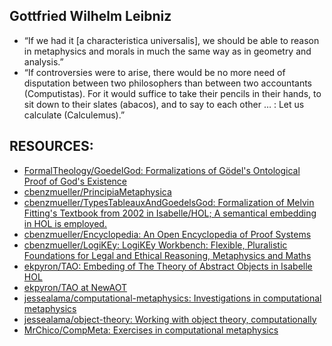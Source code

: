 ## Gottfried Wilhelm Leibniz
* “If we had it [a characteristica universalis], we should be able to reason in metaphysics and morals in much the same way as in geometry and analysis.”
* “If controversies were to arise, there would be no more need of disputation between two philosophers than between two accountants (Computistas). For it would suffice to take their pencils in their hands, to sit down to their slates (abacos), and to say to each other … : Let us calculate (Calculemus).”

## RESOURCES:
* [FormalTheology/GoedelGod: Formalizations of Gödel's Ontological Proof of God's Existence](https://github.com/FormalTheology/GoedelGod)
* [cbenzmueller/PrincipiaMetaphysica](https://github.com/cbenzmueller/PrincipiaMetaphysica)
* [cbenzmueller/TypesTableauxAndGoedelsGod: Formalization of Melvin Fitting's Textbook from 2002 in Isabelle/HOL; A semantical embedding in HOL is employed.](https://github.com/cbenzmueller/TypesTableauxAndGoedelsGod)
* [cbenzmueller/Encyclopedia: An Open Encyclopedia of Proof Systems](https://github.com/cbenzmueller/Encyclopedia)
* [cbenzmueller/LogiKEy: LogiKEy Workbench: Flexible, Pluralistic Foundations for Legal and Ethical Reasoning, Metaphysics and Maths](https://github.com/cbenzmueller/LogiKEy)
* [ekpyron/TAO: Embeding of The Theory of Abstract Objects in Isabelle HOL](https://github.com/ekpyron/TAO)
* [ekpyron/TAO at NewAOT](https://github.com/ekpyron/TAO/tree/NewAOT)
* [jessealama/computational-metaphysics: Investigations in computational metaphysics](https://github.com/jessealama/computational-metaphysics)
* [jessealama/object-theory: Working with object theory, computationally](https://github.com/jessealama/object-theory)
* [MrChico/CompMeta: Exercises in computational metaphysics](https://github.com/MrChico/CompMeta)
